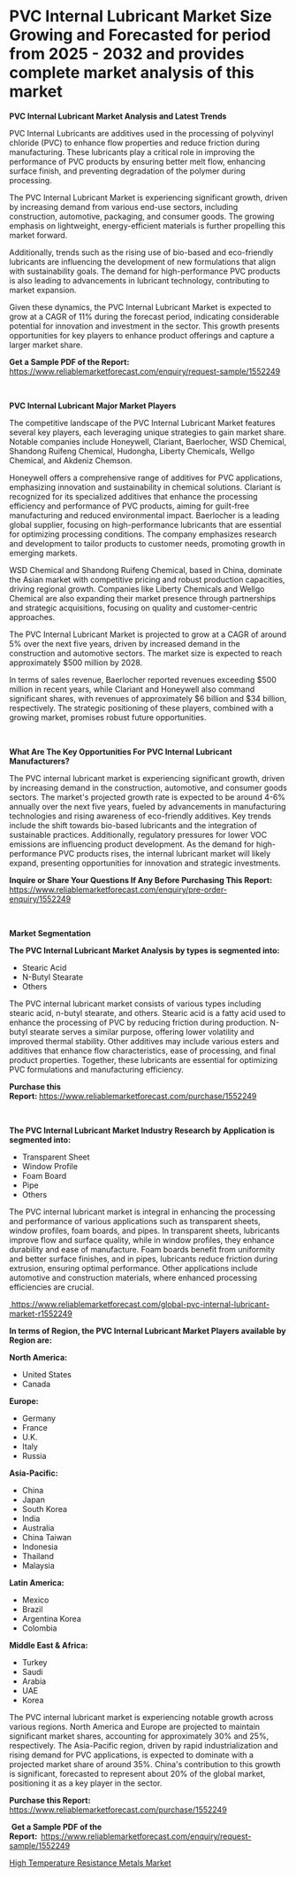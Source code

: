 <p><h1>PVC Internal Lubricant Market Size Growing and Forecasted for period from 2025 - 2032 and provides complete market analysis of this market</h1></p><p><strong>PVC Internal Lubricant Market Analysis and Latest Trends</strong></p>
<p><p>PVC Internal Lubricants are additives used in the processing of polyvinyl chloride (PVC) to enhance flow properties and reduce friction during manufacturing. These lubricants play a critical role in improving the performance of PVC products by ensuring better melt flow, enhancing surface finish, and preventing degradation of the polymer during processing. </p><p>The PVC Internal Lubricant Market is experiencing significant growth, driven by increasing demand from various end-use sectors, including construction, automotive, packaging, and consumer goods. The growing emphasis on lightweight, energy-efficient materials is further propelling this market forward. </p><p>Additionally, trends such as the rising use of bio-based and eco-friendly lubricants are influencing the development of new formulations that align with sustainability goals. The demand for high-performance PVC products is also leading to advancements in lubricant technology, contributing to market expansion. </p><p>Given these dynamics, the PVC Internal Lubricant Market is expected to grow at a CAGR of 11% during the forecast period, indicating considerable potential for innovation and investment in the sector. This growth presents opportunities for key players to enhance product offerings and capture a larger market share.</p></p>
<p><strong>Get a Sample PDF of the Report:&nbsp;</strong> <a href="https://www.reliablemarketforecast.com/enquiry/request-sample/1552249?utm_campaign=1950&utm_medium=2&utm_source=Github&utm_content=ia&utm_term=01022025&utm_id=pvc-internal-lubricant">https://www.reliablemarketforecast.com/enquiry/request-sample/1552249</a></p>
<p>&nbsp;</p>
<p><strong>PVC Internal Lubricant Major Market Players</strong></p>
<p><p>The competitive landscape of the PVC Internal Lubricant Market features several key players, each leveraging unique strategies to gain market share. Notable companies include Honeywell, Clariant, Baerlocher, WSD Chemical, Shandong Ruifeng Chemical, Hudongha, Liberty Chemicals, Wellgo Chemical, and Akdeniz Chemson. </p><p>Honeywell offers a comprehensive range of additives for PVC applications, emphasizing innovation and sustainability in chemical solutions. Clariant is recognized for its specialized additives that enhance the processing efficiency and performance of PVC products, aiming for guilt-free manufacturing and reduced environmental impact. Baerlocher is a leading global supplier, focusing on high-performance lubricants that are essential for optimizing processing conditions. The company emphasizes research and development to tailor products to customer needs, promoting growth in emerging markets.</p><p>WSD Chemical and Shandong Ruifeng Chemical, based in China, dominate the Asian market with competitive pricing and robust production capacities, driving regional growth. Companies like Liberty Chemicals and Wellgo Chemical are also expanding their market presence through partnerships and strategic acquisitions, focusing on quality and customer-centric approaches.</p><p>The PVC Internal Lubricant Market is projected to grow at a CAGR of around 5% over the next five years, driven by increased demand in the construction and automotive sectors. The market size is expected to reach approximately $500 million by 2028. </p><p>In terms of sales revenue, Baerlocher reported revenues exceeding $500 million in recent years, while Clariant and Honeywell also command significant shares, with revenues of approximately $6 billion and $34 billion, respectively. The strategic positioning of these players, combined with a growing market, promises robust future opportunities.</p></p>
<p>&nbsp;</p>
<p><strong>What Are The Key Opportunities For PVC Internal Lubricant Manufacturers?</strong></p>
<p><p>The PVC internal lubricant market is experiencing significant growth, driven by increasing demand in the construction, automotive, and consumer goods sectors. The market's projected growth rate is expected to be around 4-6% annually over the next five years, fueled by advancements in manufacturing technologies and rising awareness of eco-friendly additives. Key trends include the shift towards bio-based lubricants and the integration of sustainable practices. Additionally, regulatory pressures for lower VOC emissions are influencing product development. As the demand for high-performance PVC products rises, the internal lubricant market will likely expand, presenting opportunities for innovation and strategic investments.</p></p>
<p><strong>Inquire or Share Your Questions If Any Before Purchasing This Report:</strong> <a href="https://www.reliablemarketforecast.com/enquiry/pre-order-enquiry/1552249?utm_campaign=1950&utm_medium=2&utm_source=Github&utm_content=ia&utm_term=01022025&utm_id=pvc-internal-lubricant">https://www.reliablemarketforecast.com/enquiry/pre-order-enquiry/1552249</a></p>
<p>&nbsp;</p>
<p><strong>Market Segmentation</strong></p>
<p><strong>The PVC Internal Lubricant Market Analysis by types is segmented into:</strong></p>
<p><ul><li>Stearic Acid</li><li>N-Butyl Stearate</li><li>Others</li></ul></p>
<p><p>The PVC internal lubricant market consists of various types including stearic acid, n-butyl stearate, and others. Stearic acid is a fatty acid used to enhance the processing of PVC by reducing friction during production. N-butyl stearate serves a similar purpose, offering lower volatility and improved thermal stability. Other additives may include various esters and additives that enhance flow characteristics, ease of processing, and final product properties. Together, these lubricants are essential for optimizing PVC formulations and manufacturing efficiency.</p></p>
<p><strong>Purchase this Report:&nbsp;</strong><a href="https://www.reliablemarketforecast.com/purchase/1552249?utm_campaign=1950&utm_medium=2&utm_source=Github&utm_content=ia&utm_term=01022025&utm_id=pvc-internal-lubricant">https://www.reliablemarketforecast.com/purchase/1552249</a></p>
<p>&nbsp;</p>
<p><strong>The PVC Internal Lubricant Market Industry Research by Application is segmented into:</strong></p>
<p><ul><li>Transparent Sheet</li><li>Window Profile</li><li>Foam Board</li><li>Pipe</li><li>Others</li></ul></p>
<p><p>The PVC internal lubricant market is integral in enhancing the processing and performance of various applications such as transparent sheets, window profiles, foam boards, and pipes. In transparent sheets, lubricants improve flow and surface quality, while in window profiles, they enhance durability and ease of manufacture. Foam boards benefit from uniformity and better surface finishes, and in pipes, lubricants reduce friction during extrusion, ensuring optimal performance. Other applications include automotive and construction materials, where enhanced processing efficiencies are crucial.</p></p>
<p><a href="https://www.reliablemarketforecast.com/global-pvc-internal-lubricant-market-r1552249?utm_campaign=1950&utm_medium=2&utm_source=Github&utm_content=ia&utm_term=01022025&utm_id=pvc-internal-lubricant">&nbsp;https://www.reliablemarketforecast.com/global-pvc-internal-lubricant-market-r1552249</a></p>
<p><strong>In terms of Region, the PVC Internal Lubricant Market Players available by Region are:</strong></p>
<p>
    <p> <strong> North America: </strong>
        <ul>
            <li>United States</li>
            <li>Canada</li>
        </ul>
        </p> 
    <p> <strong> Europe: </strong>
        <ul>
            <li>Germany</li>
            <li>France</li>
            <li>U.K.</li>
            <li>Italy</li>
            <li>Russia</li>
        </ul>
        </p> 
    <p> <strong> Asia-Pacific: </strong>
        <ul>
            <li>China</li>
            <li>Japan</li>
            <li>South Korea</li>
            <li>India</li>
            <li>Australia</li>
            <li>China Taiwan</li>
            <li>Indonesia</li>
            <li>Thailand</li>
            <li>Malaysia</li>
        </ul>
        </p> 
    <p> <strong> Latin America: </strong>
        <ul>
            <li>Mexico</li>
            <li>Brazil</li>
            <li>Argentina Korea</li>
            <li>Colombia</li>
        </ul>
        </p> 
    <p> <strong> Middle East & Africa: </strong>
        <ul>
            <li>Turkey</li>
            <li>Saudi</li>
            <li>Arabia</li>
            <li>UAE</li>
            <li>Korea</li>
        </ul>
    </p>
    </p>
<p><p>The PVC internal lubricant market is experiencing notable growth across various regions. North America and Europe are projected to maintain significant market shares, accounting for approximately 30% and 25%, respectively. The Asia-Pacific region, driven by rapid industrialization and rising demand for PVC applications, is expected to dominate with a projected market share of around 35%. China's contribution to this growth is significant, forecasted to represent about 20% of the global market, positioning it as a key player in the sector.</p></p>
<p><strong>Purchase this Report: </strong><a href="https://www.reliablemarketforecast.com/purchase/1552249?utm_campaign=1950&utm_medium=2&utm_source=Github&utm_content=ia&utm_term=01022025&utm_id=pvc-internal-lubricant">https://www.reliablemarketforecast.com/purchase/1552249</a></p>
<p>&nbsp;<strong>Get a Sample PDF of the Report:&nbsp;&nbsp;</strong><a href="https://www.reliablemarketforecast.com/enquiry/request-sample/1552249?utm_campaign=1950&utm_medium=2&utm_source=Github&utm_content=ia&utm_term=01022025&utm_id=pvc-internal-lubricant">https://www.reliablemarketforecast.com/enquiry/request-sample/1552249</a></p>
<p><strong></strong></p>
<p><p><a href="https://github.com/OlenFleming68/Market-Research-Report-List-1/blob/main/high-temperature-resistance-metals-market.md?utm_campaign=1950&utm_medium=2&utm_source=Github&utm_content=ia&utm_term=01022025&utm_id=pvc-internal-lubricant">High Temperature Resistance Metals Market</a></p></p>